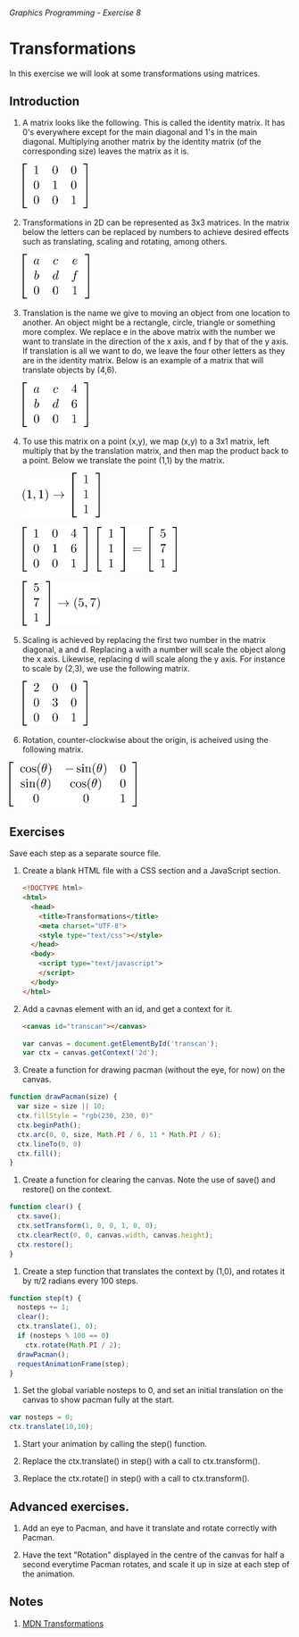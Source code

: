 ###### Graphics Programming - Exercise 8
# Transformations
In this exercise we will look at some transformations using matrices.

## Introduction

1. A matrix looks like the following.
   This is called the identity matrix.
   It has 0's everywhere except for the main diagonal and 1's in the main diagonal.
   Multiplying another matrix by the identity matrix (of the corresponding size) leaves the matrix as it is.
   
   <img src="img/identity.png" height="80px" alt="Identity Matrix"></img>
  
1. Transformations in 2D can be represented as 3x3 matrices. In the matrix below the letters can be replaced by numbers to achieve desired effects such as translating, scaling and rotating, among others.
   
   <img src="img/transformation.png" height="80px" alt="Transformation Matrix"></img>
  

1. Translation is the name we give to moving an object from one location to another. An object might be a rectangle, circle, triangle or something more complex.
   We replace e in the above matrix with the number we want to translate in the direction of the x axis, and f by that of the y axis.
   If translation is all we want to do, we leave the four other letters as they are in the identity matrix.
   Below is an example of a matrix that will translate objects by (4,6).
   
   <img src="img/translate.png" height="80px" alt="A translation matrix."></img>
   
1. To use this matrix on a point (x,y), we map (x,y) to a 3x1 matrix, left multiply that by the translation matrix, and then map the product back to a point.
   Below we translate the point (1,1) by the matrix.
   
   <img src="img/pointtomatrix.png" height="80px" alt="Converting a point to matrix."></img>
   
   <img src="img/translateeg.png" height="80px" alt="A translation matrix example."></img>
   
   <img src="img/matrixtopoint.png" height="80px" alt= "Converting a matrix to a point."></img>

1. Scaling is achieved by replacing the first two number in the matrix diagonal, a and d.
   Replacing a with a number will scale the object along the x axis.
   Likewise, replacing d will scale along the y axis.
   For instance to scale by (2,3), we use the following matrix.
   
   <img src="img/scale.png" height="80px" alt="A scaling matrix example."></img>
   
1. Rotation, counter-clockwise about the origin, is acheived using the following matrix.

  <img src="img/rotation.png" height="80px" alt="The rotation matrix."></img>
   

## Exercises
Save each step as a separate source file.

1. Create a blank HTML file with a CSS section and a JavaScript section.

    ```html
    <!DOCTYPE html>
    <html>
      <head>
        <title>Transformations</title>
        <meta charset="UTF-8">
        <style type="text/css"></style>
      </head>
      <body>
        <script type="text/javascript">
        </script>
      </body>
    </html>
    ```

1. Add a cavnas element with an id, and get a context for it.

    ```html
    <canvas id="transcan"></canvas>
    ```
    
    ```js
    var canvas = document.getElementById('transcan');
    var ctx = canvas.getContext('2d');
    ```

1. Create a function for drawing pacman (without the eye, for now) on the canvas.

  ```js
  function drawPacman(size) {
    var size = size || 10;
    ctx.fillStyle = "rgb(230, 230, 0)"
    ctx.beginPath();
    ctx.arc(0, 0, size, Math.PI / 6, 11 * Math.PI / 6);
    ctx.lineTo(0, 0)
    ctx.fill();
  }
  ```

1. Create a function for clearing the canvas. Note the use of save() and restore() on the context.

  ```js
  function clear() {
    ctx.save();
    ctx.setTransform(1, 0, 0, 1, 0, 0);
    ctx.clearRect(0, 0, canvas.width, canvas.height);
    ctx.restore();
  }
  ```
        
1. Create a step function that translates the context by (1,0), and rotates it by π/2 radians every 100 steps.

  ```js
  function step(t) {
    nosteps += 1;
    clear();
    ctx.translate(1, 0);
    if (nosteps % 100 == 0)
      ctx.rotate(Math.PI / 2);
    drawPacman();
    requestAnimationFrame(step);
  }
  ```

1. Set the global variable nosteps to 0, and set an initial translation on the canvas to show pacman fully at the start.

  ```js
  var nosteps = 0;
  ctx.translate(10,10);
  ```
  
1. Start your animation by calling the step() function.

1. Replace the ctx.translate() in step() with a call to ctx.transform().

1. Replace the ctx.rotate() in step() with a call to ctx.transform().

## Advanced exercises.

1. Add an eye to Pacman, and have it translate and rotate correctly with Pacman.

1. Have the text "Rotation" displayed in the centre of the canvas for half a second everytime Pacman rotates, and scale it up in size at each step of the animation.

## Notes

1. [MDN Transformations](https://developer.mozilla.org/en-US/docs/Web/API/Canvas_API/Tutorial/Transformations)